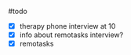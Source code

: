 
#todo 


- [x] therapy phone interview at 10
- [x] info about remotasks interview?
- [x] remotasks
